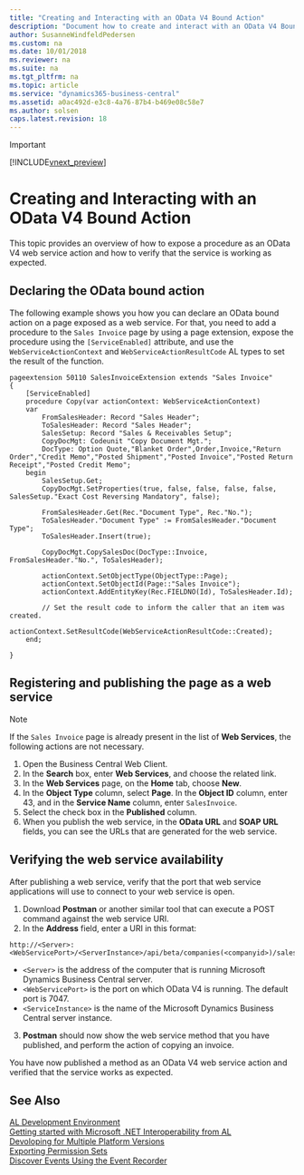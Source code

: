 ```yaml
---
title: "Creating and Interacting with an OData V4 Bound Action"
description: "Document how to create and interact with an OData V4 Bound Action in AL."
author: SusanneWindfeldPedersen
ms.custom: na
ms.date: 10/01/2018
ms.reviewer: na
ms.suite: na
ms.tgt_pltfrm: na
ms.topic: article
ms.service: "dynamics365-business-central"
ms.assetid: a0ac492d-e3c8-4a76-87b4-b469e08c58e7
ms.author: solsen
caps.latest.revision: 18
---
```


> [!IMPORTANT]  
> [!INCLUDE[vnext_preview](includes/vnext_preview.md)]

# Creating and Interacting with an OData V4 Bound Action

This topic provides an overview of how to expose a procedure as an OData V4 web service action and how to verify that the service is working as expected.

## Declaring the OData bound action

The following example shows you how you can declare an OData bound action on a page exposed as a web service. For that, you need to add a procedure to the `Sales Invoice` page by using a page extension, expose the procedure using the `[ServiceEnabled]` attribute, and use the `WebServiceActionContext` and `WebServiceActionResultCode` AL types to set the result of the function.  

```al
pageextension 50110 SalesInvoiceExtension extends "Sales Invoice"
{
    [ServiceEnabled]
    procedure Copy(var actionContext: WebServiceActionContext)
    var
        FromSalesHeader: Record "Sales Header";
        ToSalesHeader: Record "Sales Header";
        SalesSetup: Record "Sales & Receivables Setup";
        CopyDocMgt: Codeunit "Copy Document Mgt.";
        DocType: Option Quote,"Blanket Order",Order,Invoice,"Return Order","Credit Memo","Posted Shipment","Posted Invoice","Posted Return Receipt","Posted Credit Memo";
    begin
        SalesSetup.Get;
        CopyDocMgt.SetProperties(true, false, false, false, false, SalesSetup."Exact Cost Reversing Mandatory", false);

        FromSalesHeader.Get(Rec."Document Type", Rec."No.");
        ToSalesHeader."Document Type" := FromSalesHeader."Document Type";
        ToSalesHeader.Insert(true);

        CopyDocMgt.CopySalesDoc(DocType::Invoice, FromSalesHeader."No.", ToSalesHeader);

        actionContext.SetObjectType(ObjectType::Page);
        actionContext.SetObjectId(Page::"Sales Invoice");
        actionContext.AddEntityKey(Rec.FIELDNO(Id), ToSalesHeader.Id);

        // Set the result code to inform the caller that an item was created.
        actionContext.SetResultCode(WebServiceActionResultCode::Created);
    end;

}
```

## Registering and publishing the page as a web service

> [!NOTE]  
> If the `Sales Invoice` page is already present in the list of **Web Services**, the following actions are not necessary.

1. Open the Business Central Web Client.
2. In the **Search** box, enter **Web Services**, and choose the related link.
3. In the **Web Services** page, on the **Home** tab, choose **New**.
4. In the **Object Type** column, select **Page**. In the **Object ID** column, enter 43, and in the **Service Name** column, enter `SalesInvoice`.
5. Select the check box in the **Published** column. 
6. When you publish the web service, in the **OData URL** and **SOAP URL** fields, you can see the URLs that are generated for the web service. 

## Verifying the web service availability  

After publishing a web service, verify that the port that web service applications will use to connect to your web service is open.  

1. Download **Postman** or another similar tool that can execute a POST command against the web service URI.  
2. In the **Address** field, enter a URI in this format:    

```
http://<Server>:<WebServicePort>/<ServerInstance>/api/beta/companies(<companyid>)/salesInvoices(<invoiceid>)/Microsoft.NAV.Copy)
```

- `<Server>` is the address of the computer that is running Microsoft Dynamics Business Central server.
- `<WebServicePort>` is the port on which OData V4 is running. The default port is 7047.
- `<ServiceInstance>` is the name of the Microsoft Dynamics Business Central server instance.  

3. **Postman** should now show the web service method that you have published, and perform the action of copying an invoice.

You have now published a method as an OData V4 web service action and verified that the service works as expected.

## See Also
[AL Development Environment](devenv-reference-overview.md)  
[Getting started with Microsoft .NET Interoperability from AL](devenv-get-started-call-dotnet-from-al.md)  
[Devoloping for Multiple Platform Versions](devenv-developing-for-multiple-platform-versions.md)  
[Exporting Permission Sets](devenv-export-permission-sets.md)  
[Discover Events Using the Event Recorder](devenv-events-discoverability.md)    


